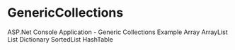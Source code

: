 # GenericCollections
ASP.Net Console Application - Generic Collections Example
Array
ArrayList
List
Dictionary
SortedList
HashTable
